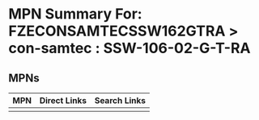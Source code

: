 



# MPN Summary For: FZECONSAMTECSSW162GTRA > con-samtec : SSW-106-02-G-T-RA

## MPNs
  

|MPN|Direct Links|Search Links|
| :--- | :--- | :--- |
||||
